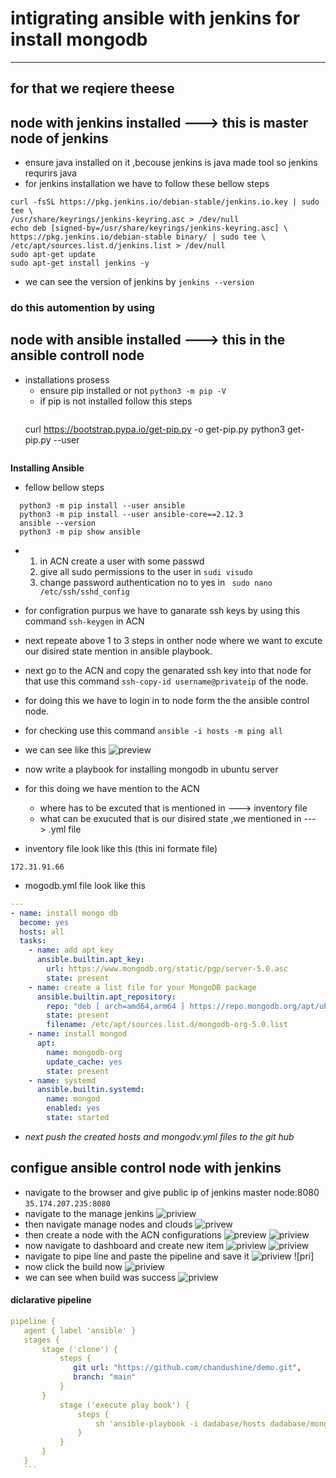 # intigrating ansible with jenkins for install mongodb
-----------------------------------------------------
## **for that we reqiere theese**
## node with jenkins installed ---> this is **master node** of jenkins
  * ensure java installed on it ,becouse jenkins is java made tool so jenkins requrirs java
  * for jenkins installation we have to follow these bellow steps
   ```
   curl -fsSL https://pkg.jenkins.io/debian-stable/jenkins.io.key | sudo tee \
  /usr/share/keyrings/jenkins-keyring.asc > /dev/null
echo deb [signed-by=/usr/share/keyrings/jenkins-keyring.asc] \
  https://pkg.jenkins.io/debian-stable binary/ | sudo tee \
  /etc/apt/sources.list.d/jenkins.list > /dev/null
sudo apt-get update
sudo apt-get install jenkins -y
   ```

  * we can see the version of jenkins by ` jenkins --version `  
 ### do this automention by using  
## node with ansible installed ---> this in the **ansible controll node** 

  * installations prosess
    - ensure pip installed or not  ` python3 -m pip -V `
    - if pip is not installed follow this steps
      ```
     curl https://bootstrap.pypa.io/get-pip.py -o get-pip.py
     python3 get-pip.py --user
     ```
  **Installing Ansible** 
  * fellow bellow steps
  ```
    python3 -m pip install --user ansible
    python3 -m pip install --user ansible-core==2.12.3
    ansible --version
    python3 -m pip show ansible
  ```
  * 1. in ACN create a user with some passwd
    2. give all sudo permissions to the user in `sudi visudo`
    3. change password authentication no to yes in ` sudo nano /etc/ssh/sshd_config`

  * for configration purpus we have to ganarate ssh keys by using this command `ssh-keygen` in ACN
* next repeate above 1 to 3 steps in onther node where we want to excute our disired state mention in ansible playbook.
* next go to the ACN and copy the genarated ssh key into that node for that use this command `ssh-copy-id username@privateip` of the node.
* for doing this we have to login in to node form the the ansible control node.
* for checking use this command `ansible -i hosts -m ping all`
* we can see like this 
![preview](./images/Capture1.PNG)
* now write a playbook for installing mongodb in ubuntu server
* for this doing we have mention to the ACN 
   - where has to be excuted that is mentioned in ---> inventory file
   - what can be exucuted that is our disired state ,we mentioned in ---> .yml file
 * inventory file look like this (this ini formate file)
  ``` 
172.31.91.66
```
* mogodb.yml file look like this


```yml
---
- name: install mongo db
  become: yes
  hosts: all
  tasks: 
    - name: add apt_key
      ansible.builtin.apt_key:
        url: https://www.mongodb.org/static/pgp/server-5.0.asc
        state: present
    - name: create a list file for your MongoDB package
      ansible.builtin.apt_repository:
        repo: "deb [ arch=amd64,arm64 ] https://repo.mongodb.org/apt/ubuntu focal/mongodb-org/5.0 multiverse"
        state: present
        filename: /etc/apt/sources.list.d/mongodb-org-5.0.list
    - name: install mongod
      apt:
        name: mongodb-org
        update_cache: yes
        state: present
    - name: systemd
      ansible.builtin.systemd:
        name: mongod
        enabled: yes
        state: started
  ```
  * *next push the created hosts  and mongodv.yml files to the git hub* 
 ## **configue ansible control node with jenkins**
 * navigate to the browser and give public ip of jenkins master node:8080 `35.174.207.235:8080`
 * navigate to the manage jenkins
![priview](./images/Screenshot%202023-01-31%20152605.png)
* then navigate manage nodes and clouds
![privew](./images/Screenshot%202023-01-31%20152802.png)
* then create a node with the ACN configurations
![preview](./images/Screenshot%202023-01-31%20153050.png)
![priview](./images/Screenshot%202023-01-31%20153205.png)
* now navigate to dashboard and create new item 
![priview](./images/Screenshot%202023-01-31%20153359.png)
![priview](./images/Screenshot%202023-01-31%20153540.png)
* navigate to pipe line and paste the pipeline and save it
![priview](./images/Screenshot%202023-01-31%20153713.png)
![pri]
* now click the build now ![priview](./images/Screenshot%202023-01-31%20153916.png)
* we can see when build was success
![priview](./images/Screenshot%202023-01-31%20155550.png)

#### diclarative pipeline 
 
 ```yml
pipeline {
    agent { label 'ansible' }
    stages {
        stage ('clone') {
            steps {
               git url: "https://github.com/chandushine/demo.git",
               branch: "main"
            }
        }
            stage ('execute play book') {
                steps {
                    sh 'ansible-playbook -i dadabase/hosts dadabase/mongodb.yml'
                }
            }
        }
    }
    ```









       